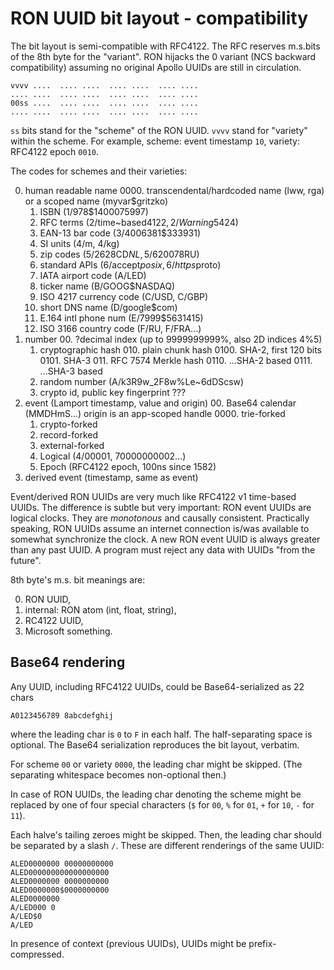 # RON UUID bit layout - compatibility

The bit layout is semi-compatible with RFC4122.  The RFC reserves m.s.bits of
the 8th byte for the "variant". RON hijacks the 0 variant (NCS backward
compatibility) assuming no original Apollo UUIDs are still in circulation.

    vvvv ....  .... ....  .... ....  .... ....
    .... ....  .... ....  .... ....  .... ....
    00ss ....  .... ....  .... ....  .... ....
    .... ....  .... ....  .... ....  .... ....

`ss` bits stand for the "scheme" of the RON UUID.  `vvvv` stand for "variety"
within the scheme.  For example, scheme: event timestamp `10`, variety: RFC4122
epoch `0010`.

The codes for schemes and their varieties:

00. human readable name
    0000. transcendental/hardcoded name (lww, rga)
       or a scoped name (myvar$gritzko)
    0001. ISBN (1/978$1400075997)
    0010. RFC terms (2/time~based$4122, 2/Warning$5424)
    0011. EAN-13 bar code (3/4006381$333931)
    0100. SI units (4/m, 4/kg)
    0101. zip codes (5/2628CD$NL, 5/620078$RU)
    0110. standard APIs (6/accept$posix, 6/https$proto)
    1010. IATA airport code (A/LED)
    1011. ticker name (B/GOOG$NASDAQ)
    1100. ISO 4217 currency code (C/USD, C/GBP)
    1101. short DNS name (D/google$com)
    1110. E.164 intl phone num (E/7999$5631415)
    1111. ISO 3166 country code (F/RU, F/FRA...)
01. number
    00. ?decimal index (up to 9999999999%, also 2D indices 4%5)
    01. cryptographic hash
        010. plain chunk hash
            0100. SHA-2, first 120 bits
            0101. SHA-3
        011. RFC 7574 Merkle hash
            0110. ...SHA-2 based
            0111. ...SHA-3 based
    10. random number (A/k3R9w_2F8w%Le~6dDScsw)
    11. crypto id, public key fingerprint ???
10. event (Lamport timestamp, value and origin)
    00. Base64 calendar (MMDHmS...)
       origin is an app-scoped handle
       0000. trie-forked
       0001. crypto-forked
       0010. record-forked
       0011. external-forked
    01. Logical (4/00001, 70000000002...)
    10. Epoch (RFC4122 epoch, 100ns since 1582)
11. derived event (timestamp, same as event)

Event/derived RON UUIDs are very much like RFC4122 v1 time-based UUIDs.  The
difference is subtle but very important: RON event UUIDs are logical clocks.
They are *monotonous* and causally consistent. Practically speaking, RON UUIDs
assume an internet connection is/was available to somewhat synchronize the
clock.  A new RON event UUID is always greater than any past UUID.  A program
must reject any data with UUIDs "from the future".

8th byte's m.s. bit meanings are:

00. RON UUID,
01. internal: RON atom (int, float, string),
10. RC4122 UUID,
11. Microsoft something.

## Base64 rendering

Any UUID, including RFC4122 UUIDs, could be Base64-serialized as 22 chars

    A0123456789 8abcdefghij

where the leading char is `0` to `F` in each half.  The half-separating space is
optional.  The Base64 serialization reproduces the bit layout, verbatim. 

For scheme `00` or variety `0000`, the leading char might be skipped.
(The separating whitespace becomes non-optional then.)

In case of RON UUIDs, the leading char denoting the scheme might be replaced by
one of four special characters (`$` for `00`, `%` for `01`, `+` for `10`, `-` for
`11`).

Each halve's tailing zeroes might be skipped.  Then, the leading char should be
separated by a slash `/`.  These are different renderings of the same UUID:

    ALED0000000 00000000000
    ALED000000000000000000
    ALED0000000 0000000000
    ALED0000000$0000000000
    ALED0000000
    A/LED000 0
    A/LED$0
    A/LED

In presence of context (previous UUIDs), UUIDs might be prefix-compressed.

